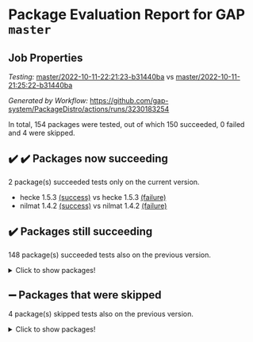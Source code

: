 # Package Evaluation Report for GAP `master`

## Job Properties

*Testing:* [master/2022-10-11-22:21:23-b31440ba](https://github.com/gap-system/PackageDistro/blob/data/reports/master/2022-10-11-22:21:23-b31440ba) vs [master/2022-10-11-21:25:22-b31440ba](https://github.com/gap-system/PackageDistro/blob/data/reports/master/2022-10-11-21:25:22-b31440ba)

*Generated by Workflow:* https://github.com/gap-system/PackageDistro/actions/runs/3230183254

In total, 154 packages were tested, out of which 150 succeeded, 0 failed and 4 were skipped.

## :heavy_check_mark: :heavy_check_mark: Packages now succeeding

2 package(s) succeeded tests only on the current version.
- hecke 1.5.3 [(success)](https://github.com/gap-system/PackageDistro/actions/runs/3230183254/jobs/5289227246) vs hecke 1.5.3 [(failure)](https://github.com/gap-system/PackageDistro/actions/runs/3230183254/jobs/5288514779)
- nilmat 1.4.2 [(success)](https://github.com/gap-system/PackageDistro/actions/runs/3230183254/jobs/5289230076) vs nilmat 1.4.2 [(failure)](https://github.com/gap-system/PackageDistro/actions/runs/3230183254/jobs/5288517966)

## :heavy_check_mark: Packages still succeeding

148 package(s) succeeded tests also on the previous version.
<details><summary>Click to show packages!</summary>

- 4ti2interface 2022.09-01 [(success)](https://github.com/gap-system/PackageDistro/actions/runs/3230183254/jobs/5289222142)
- ace 5.6.1 [(success)](https://github.com/gap-system/PackageDistro/actions/runs/3230183254/jobs/5289222223)
- aclib 1.3.2 [(success)](https://github.com/gap-system/PackageDistro/actions/runs/3230183254/jobs/5289222311)
- agt 0.2 [(success)](https://github.com/gap-system/PackageDistro/actions/runs/3230183254/jobs/5289222378)
- alnuth 3.2.1 [(success)](https://github.com/gap-system/PackageDistro/actions/runs/3230183254/jobs/5289222470)
- anupq 3.2.6 [(success)](https://github.com/gap-system/PackageDistro/actions/runs/3230183254/jobs/5289222521)
- atlasrep 2.1.5 [(success)](https://github.com/gap-system/PackageDistro/actions/runs/3230183254/jobs/5289222582)
- autodoc 2022.07.10 [(success)](https://github.com/gap-system/PackageDistro/actions/runs/3230183254/jobs/5289222653)
- automata 1.15 [(success)](https://github.com/gap-system/PackageDistro/actions/runs/3230183254/jobs/5289222758)
- automgrp 1.3.2 [(success)](https://github.com/gap-system/PackageDistro/actions/runs/3230183254/jobs/5289222846)
- autpgrp 1.11 [(success)](https://github.com/gap-system/PackageDistro/actions/runs/3230183254/jobs/5289222949)
- cap 2022.10-04 [(success)](https://github.com/gap-system/PackageDistro/actions/runs/3230183254/jobs/5289223055)
- caratinterface 2.3.4 [(success)](https://github.com/gap-system/PackageDistro/actions/runs/3230183254/jobs/5289223132)
- cddinterface 2022.08.11 [(success)](https://github.com/gap-system/PackageDistro/actions/runs/3230183254/jobs/5289223190)
- circle 1.6.5 [(success)](https://github.com/gap-system/PackageDistro/actions/runs/3230183254/jobs/5289223259)
- classicpres 1.22 [(success)](https://github.com/gap-system/PackageDistro/actions/runs/3230183254/jobs/5289223346)
- cohomolo 1.6.10 [(success)](https://github.com/gap-system/PackageDistro/actions/runs/3230183254/jobs/5289223473)
- congruence 1.2.4 [(success)](https://github.com/gap-system/PackageDistro/actions/runs/3230183254/jobs/5289223540)
- corelg 1.56 [(success)](https://github.com/gap-system/PackageDistro/actions/runs/3230183254/jobs/5289223600)
- crime 1.6 [(success)](https://github.com/gap-system/PackageDistro/actions/runs/3230183254/jobs/5289223664)
- crisp 1.4.5 [(success)](https://github.com/gap-system/PackageDistro/actions/runs/3230183254/jobs/5289223756)
- crypting 0.10.3 [(success)](https://github.com/gap-system/PackageDistro/actions/runs/3230183254/jobs/5289223917)
- cryst 4.1.25 [(success)](https://github.com/gap-system/PackageDistro/actions/runs/3230183254/jobs/5289223963)
- crystcat 1.1.10 [(success)](https://github.com/gap-system/PackageDistro/actions/runs/3230183254/jobs/5289224028)
- ctbllib 1.3.4 [(success)](https://github.com/gap-system/PackageDistro/actions/runs/3230183254/jobs/5289224085)
- cubefree 1.19 [(success)](https://github.com/gap-system/PackageDistro/actions/runs/3230183254/jobs/5289224165)
- curlinterface 2.3.1 [(success)](https://github.com/gap-system/PackageDistro/actions/runs/3230183254/jobs/5289224232)
- cvec 2.7.6 [(success)](https://github.com/gap-system/PackageDistro/actions/runs/3230183254/jobs/5289224294)
- datastructures 0.2.7 [(success)](https://github.com/gap-system/PackageDistro/actions/runs/3230183254/jobs/5289224355)
- deepthought 1.0.6 [(success)](https://github.com/gap-system/PackageDistro/actions/runs/3230183254/jobs/5289224451)
- design 1.7 [(success)](https://github.com/gap-system/PackageDistro/actions/runs/3230183254/jobs/5289224579)
- difsets 2.3.1 [(success)](https://github.com/gap-system/PackageDistro/actions/runs/3230183254/jobs/5289224635)
- digraphs 1.6.0 [(success)](https://github.com/gap-system/PackageDistro/actions/runs/3230183254/jobs/5289224691)
- edim 1.3.6 [(success)](https://github.com/gap-system/PackageDistro/actions/runs/3230183254/jobs/5289224767)
- example 4.3.2 [(success)](https://github.com/gap-system/PackageDistro/actions/runs/3230183254/jobs/5289224868)
- examplesforhomalg 2022.10-01 [(success)](https://github.com/gap-system/PackageDistro/actions/runs/3230183254/jobs/5289224932)
- factint 1.6.3 [(success)](https://github.com/gap-system/PackageDistro/actions/runs/3230183254/jobs/5289224985)
- ferret 1.0.8 [(success)](https://github.com/gap-system/PackageDistro/actions/runs/3230183254/jobs/5289225087)
- fga 1.4.0 [(success)](https://github.com/gap-system/PackageDistro/actions/runs/3230183254/jobs/5289225230)
- fining 1.5.1 [(success)](https://github.com/gap-system/PackageDistro/actions/runs/3230183254/jobs/5289225310)
- float 1.0.3 [(success)](https://github.com/gap-system/PackageDistro/actions/runs/3230183254/jobs/5289225375)
- format 1.4.3 [(success)](https://github.com/gap-system/PackageDistro/actions/runs/3230183254/jobs/5289225442)
- forms 1.2.8 [(success)](https://github.com/gap-system/PackageDistro/actions/runs/3230183254/jobs/5289225524)
- fplsa 1.2.5 [(success)](https://github.com/gap-system/PackageDistro/actions/runs/3230183254/jobs/5289225608)
- fr 2.4.10 [(success)](https://github.com/gap-system/PackageDistro/actions/runs/3230183254/jobs/5289225672)
- francy 1.2.5 [(success)](https://github.com/gap-system/PackageDistro/actions/runs/3230183254/jobs/5289225736)
- fwtree 1.3 [(success)](https://github.com/gap-system/PackageDistro/actions/runs/3230183254/jobs/5289225808)
- gapdoc 1.6.6 [(success)](https://github.com/gap-system/PackageDistro/actions/runs/3230183254/jobs/5289225933)
- gauss 2022.09-01 [(success)](https://github.com/gap-system/PackageDistro/actions/runs/3230183254/jobs/5289226002)
- gaussforhomalg 2022.08-03 [(success)](https://github.com/gap-system/PackageDistro/actions/runs/3230183254/jobs/5289226058)
- gbnp 1.0.5 [(success)](https://github.com/gap-system/PackageDistro/actions/runs/3230183254/jobs/5289226119)
- generalizedmorphismsforcap 2022.09-01 [(success)](https://github.com/gap-system/PackageDistro/actions/runs/3230183254/jobs/5289226215)
- genss 1.6.8 [(success)](https://github.com/gap-system/PackageDistro/actions/runs/3230183254/jobs/5289226377)
- gradedmodules 2022.09-02 [(success)](https://github.com/gap-system/PackageDistro/actions/runs/3230183254/jobs/5289226506)
- gradedringforhomalg 2022.08-02 [(success)](https://github.com/gap-system/PackageDistro/actions/runs/3230183254/jobs/5289226619)
- grape 4.8.5 [(success)](https://github.com/gap-system/PackageDistro/actions/runs/3230183254/jobs/5289226670)
- groupoids 1.71 [(success)](https://github.com/gap-system/PackageDistro/actions/runs/3230183254/jobs/5289226762)
- grpconst 2.6.2 [(success)](https://github.com/gap-system/PackageDistro/actions/runs/3230183254/jobs/5289226872)
- guarana 0.96.3 [(success)](https://github.com/gap-system/PackageDistro/actions/runs/3230183254/jobs/5289226968)
- guava 3.17 [(success)](https://github.com/gap-system/PackageDistro/actions/runs/3230183254/jobs/5289227039)
- hap 1.47 [(success)](https://github.com/gap-system/PackageDistro/actions/runs/3230183254/jobs/5289227106)
- hapcryst 0.1.15 [(success)](https://github.com/gap-system/PackageDistro/actions/runs/3230183254/jobs/5289227173)
- help 3.5 [(success)](https://github.com/gap-system/PackageDistro/actions/runs/3230183254/jobs/5289227350)
- homalg 2022.08-04 [(success)](https://github.com/gap-system/PackageDistro/actions/runs/3230183254/jobs/5289227449)
- homalgtocas 2022.10-01 [(success)](https://github.com/gap-system/PackageDistro/actions/runs/3230183254/jobs/5289227531)
- idrel 2.44 [(success)](https://github.com/gap-system/PackageDistro/actions/runs/3230183254/jobs/5289227610)
- images 1.3.1 [(success)](https://github.com/gap-system/PackageDistro/actions/runs/3230183254/jobs/5289227686)
- intpic 0.3.0 [(success)](https://github.com/gap-system/PackageDistro/actions/runs/3230183254/jobs/5289227769)
- io 4.7.3 [(success)](https://github.com/gap-system/PackageDistro/actions/runs/3230183254/jobs/5289227844)
- io_forhomalg 2022.09-01 [(success)](https://github.com/gap-system/PackageDistro/actions/runs/3230183254/jobs/5289227968)
- irredsol 1.4.3 [(success)](https://github.com/gap-system/PackageDistro/actions/runs/3230183254/jobs/5289228063)
- json 2.1.0 [(success)](https://github.com/gap-system/PackageDistro/actions/runs/3230183254/jobs/5289228133)
- jupyterkernel 1.4.1 [(success)](https://github.com/gap-system/PackageDistro/actions/runs/3230183254/jobs/5289228223)
- jupyterviz 1.5.6 [(success)](https://github.com/gap-system/PackageDistro/actions/runs/3230183254/jobs/5289228327)
- kan 1.34 [(success)](https://github.com/gap-system/PackageDistro/actions/runs/3230183254/jobs/5289228401)
- kbmag 1.5.10 [(success)](https://github.com/gap-system/PackageDistro/actions/runs/3230183254/jobs/5289228483)
- laguna 3.9.5 [(success)](https://github.com/gap-system/PackageDistro/actions/runs/3230183254/jobs/5289228560)
- liealgdb 2.2.1 [(success)](https://github.com/gap-system/PackageDistro/actions/runs/3230183254/jobs/5289228645)
- liepring 2.7 [(success)](https://github.com/gap-system/PackageDistro/actions/runs/3230183254/jobs/5289228746)
- liering 2.4.2 [(success)](https://github.com/gap-system/PackageDistro/actions/runs/3230183254/jobs/5289228874)
- linearalgebraforcap 2022.09-12 [(success)](https://github.com/gap-system/PackageDistro/actions/runs/3230183254/jobs/5289228973)
- localizeringforhomalg 2022.09-01 [(success)](https://github.com/gap-system/PackageDistro/actions/runs/3230183254/jobs/5289229055)
- loops 3.4.2 [(success)](https://github.com/gap-system/PackageDistro/actions/runs/3230183254/jobs/5289229132)
- lpres 1.0.3 [(success)](https://github.com/gap-system/PackageDistro/actions/runs/3230183254/jobs/5289229205)
- majoranaalgebras 1.4 [(success)](https://github.com/gap-system/PackageDistro/actions/runs/3230183254/jobs/5289229281)
- mapclass 1.4.6 [(success)](https://github.com/gap-system/PackageDistro/actions/runs/3230183254/jobs/5289229361)
- matgrp 0.70 [(success)](https://github.com/gap-system/PackageDistro/actions/runs/3230183254/jobs/5289229446)
- matricesforhomalg 2022.10-04 [(success)](https://github.com/gap-system/PackageDistro/actions/runs/3230183254/jobs/5289229557)
- modisom 2.5.3 [(success)](https://github.com/gap-system/PackageDistro/actions/runs/3230183254/jobs/5289229659)
- modulepresentationsforcap 2022.10-02 [(success)](https://github.com/gap-system/PackageDistro/actions/runs/3230183254/jobs/5289229744)
- modules 2022.09-01 [(success)](https://github.com/gap-system/PackageDistro/actions/runs/3230183254/jobs/5289229822)
- monoidalcategories 2022.10-01 [(success)](https://github.com/gap-system/PackageDistro/actions/runs/3230183254/jobs/5289229926)
- nconvex 2022.09-01 [(success)](https://github.com/gap-system/PackageDistro/actions/runs/3230183254/jobs/5289230015)
- nock 1.5 [(success)](https://github.com/gap-system/PackageDistro/actions/runs/3230183254/jobs/5289230228)
- normalizinterface 1.3.4 [(success)](https://github.com/gap-system/PackageDistro/actions/runs/3230183254/jobs/5289230273)
- nq 2.5.8 [(success)](https://github.com/gap-system/PackageDistro/actions/runs/3230183254/jobs/5289230323)
- numericalsgps 1.3.1 [(success)](https://github.com/gap-system/PackageDistro/actions/runs/3230183254/jobs/5289230395)
- openmath 11.5.1 [(success)](https://github.com/gap-system/PackageDistro/actions/runs/3230183254/jobs/5289230472)
- orb 4.9.0 [(success)](https://github.com/gap-system/PackageDistro/actions/runs/3230183254/jobs/5289230543)
- packagemanager 1.3.2 [(success)](https://github.com/gap-system/PackageDistro/actions/runs/3230183254/jobs/5289230611)
- patternclass 2.4.2 [(success)](https://github.com/gap-system/PackageDistro/actions/runs/3230183254/jobs/5289230686)
- permut 2.0.4 [(success)](https://github.com/gap-system/PackageDistro/actions/runs/3230183254/jobs/5289230801)
- polenta 1.3.10 [(success)](https://github.com/gap-system/PackageDistro/actions/runs/3230183254/jobs/5289230946)
- polymaking 0.8.6 [(success)](https://github.com/gap-system/PackageDistro/actions/runs/3230183254/jobs/5289231025)
- primgrp 3.4.2 [(success)](https://github.com/gap-system/PackageDistro/actions/runs/3230183254/jobs/5289231110)
- profiling 2.5.1 [(success)](https://github.com/gap-system/PackageDistro/actions/runs/3230183254/jobs/5289231187)
- qpa 1.34 [(success)](https://github.com/gap-system/PackageDistro/actions/runs/3230183254/jobs/5289231255)
- quagroup 1.8.3 [(success)](https://github.com/gap-system/PackageDistro/actions/runs/3230183254/jobs/5289231319)
- radiroot 2.9 [(success)](https://github.com/gap-system/PackageDistro/actions/runs/3230183254/jobs/5289231389)
- rcwa 4.7.0 [(success)](https://github.com/gap-system/PackageDistro/actions/runs/3230183254/jobs/5289231451)
- rds 1.8 [(success)](https://github.com/gap-system/PackageDistro/actions/runs/3230183254/jobs/5289231511)
- recog 1.4.2 [(success)](https://github.com/gap-system/PackageDistro/actions/runs/3230183254/jobs/5289231588)
- repndecomp 1.2.1 [(success)](https://github.com/gap-system/PackageDistro/actions/runs/3230183254/jobs/5289231651)
- repsn 3.1.0 [(success)](https://github.com/gap-system/PackageDistro/actions/runs/3230183254/jobs/5289231732)
- resclasses 4.7.3 [(success)](https://github.com/gap-system/PackageDistro/actions/runs/3230183254/jobs/5289231821)
- ringsforhomalg 2022.10-01 [(success)](https://github.com/gap-system/PackageDistro/actions/runs/3230183254/jobs/5289231896)
- sco 2022.09-01 [(success)](https://github.com/gap-system/PackageDistro/actions/runs/3230183254/jobs/5289231959)
- scscp 2.3.1 [(success)](https://github.com/gap-system/PackageDistro/actions/runs/3230183254/jobs/5289232048)
- semigroups 5.0.2 [(success)](https://github.com/gap-system/PackageDistro/actions/runs/3230183254/jobs/5289232139)
- sglppow 2.2 [(success)](https://github.com/gap-system/PackageDistro/actions/runs/3230183254/jobs/5289232216)
- sgpviz 0.999.5 [(success)](https://github.com/gap-system/PackageDistro/actions/runs/3230183254/jobs/5289232310)
- simpcomp 2.1.14 [(success)](https://github.com/gap-system/PackageDistro/actions/runs/3230183254/jobs/5289232387)
- singular 2022.09.23 [(success)](https://github.com/gap-system/PackageDistro/actions/runs/3230183254/jobs/5289232448)
- sla 1.5.3 [(success)](https://github.com/gap-system/PackageDistro/actions/runs/3230183254/jobs/5289232527)
- smallgrp 1.5 [(success)](https://github.com/gap-system/PackageDistro/actions/runs/3230183254/jobs/5289232584)
- smallsemi 0.6.13 [(success)](https://github.com/gap-system/PackageDistro/actions/runs/3230183254/jobs/5289232644)
- sonata 2.9.4 [(success)](https://github.com/gap-system/PackageDistro/actions/runs/3230183254/jobs/5289232737)
- sophus 1.27 [(success)](https://github.com/gap-system/PackageDistro/actions/runs/3230183254/jobs/5289232813)
- spinsym 1.5.2 [(success)](https://github.com/gap-system/PackageDistro/actions/runs/3230183254/jobs/5289232885)
- standardff 0.9.4 [(success)](https://github.com/gap-system/PackageDistro/actions/runs/3230183254/jobs/5289232948)
- symbcompcc 1.3.2 [(success)](https://github.com/gap-system/PackageDistro/actions/runs/3230183254/jobs/5289233045)
- thelma 1.3 [(success)](https://github.com/gap-system/PackageDistro/actions/runs/3230183254/jobs/5289233174)
- tomlib 1.2.9 [(success)](https://github.com/gap-system/PackageDistro/actions/runs/3230183254/jobs/5289233255)
- toolsforhomalg 2022.09-08 [(success)](https://github.com/gap-system/PackageDistro/actions/runs/3230183254/jobs/5289233322)
- toric 1.9.5 [(success)](https://github.com/gap-system/PackageDistro/actions/runs/3230183254/jobs/5289233393)
- toricvarieties 2022.07.13 [(success)](https://github.com/gap-system/PackageDistro/actions/runs/3230183254/jobs/5289233455)
- transgrp 3.6.3 [(success)](https://github.com/gap-system/PackageDistro/actions/runs/3230183254/jobs/5289233534)
- ugaly 4.0.3 [(success)](https://github.com/gap-system/PackageDistro/actions/runs/3230183254/jobs/5289233601)
- unipot 1.5 [(success)](https://github.com/gap-system/PackageDistro/actions/runs/3230183254/jobs/5289233660)
- unitlib 4.1.0 [(success)](https://github.com/gap-system/PackageDistro/actions/runs/3230183254/jobs/5289233742)
- utils 0.77 [(success)](https://github.com/gap-system/PackageDistro/actions/runs/3230183254/jobs/5289233839)
- uuid 0.7 [(success)](https://github.com/gap-system/PackageDistro/actions/runs/3230183254/jobs/5289233899)
- walrus 0.9991 [(success)](https://github.com/gap-system/PackageDistro/actions/runs/3230183254/jobs/5289233967)
- wedderga 4.10.2 [(success)](https://github.com/gap-system/PackageDistro/actions/runs/3230183254/jobs/5289234030)
- xmod 2.88 [(success)](https://github.com/gap-system/PackageDistro/actions/runs/3230183254/jobs/5289234100)
- xmodalg 1.22 [(success)](https://github.com/gap-system/PackageDistro/actions/runs/3230183254/jobs/5289234241)
- yangbaxter 0.10.1 [(success)](https://github.com/gap-system/PackageDistro/actions/runs/3230183254/jobs/5289234320)
- zeromqinterface 0.14 [(success)](https://github.com/gap-system/PackageDistro/actions/runs/3230183254/jobs/5289234390)
</details>

## :heavy_minus_sign: Packages that were skipped

4 package(s) skipped tests also on the previous version.
<details><summary>Click to show packages!</summary>

- browse 1.8.18 [(skipped)](https://github.com/gap-system/PackageDistro/actions/runs/3230183254/jobs/5289221792)
- itc 1.5.1 [(skipped)](https://github.com/gap-system/PackageDistro/actions/runs/3230183254/jobs/5289221792)
- polycyclic 2.16 [(skipped)](https://github.com/gap-system/PackageDistro/actions/runs/3230183254/jobs/5289221792)
- xgap 4.31 [(skipped)](https://github.com/gap-system/PackageDistro/actions/runs/3230183254/jobs/5289221792)
</details>

